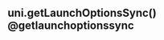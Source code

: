 ## uni.getLaunchOptionsSync() @getlaunchoptionssync

<!-- UTSAPIJSON.getLaunchOptionsSync.description -->

<!-- UTSAPIJSON.getLaunchOptionsSync.param -->

<!-- UTSAPIJSON.getLaunchOptionsSync.returnValue -->

<!-- UTSAPIJSON.getLaunchOptionsSync.compatibility -->

<!-- UTSAPIJSON.getLaunchOptionsSync.tutorial -->

<!-- UTSAPIJSON.general_type.name -->

<!-- UTSAPIJSON.general_type.param -->